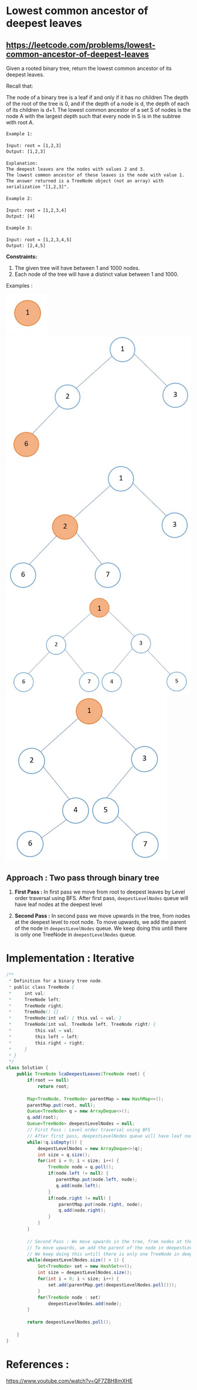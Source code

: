# Lowest common ancestor of deepest leaves
## https://leetcode.com/problems/lowest-common-ancestor-of-deepest-leaves

Given a rooted binary tree, return the lowest common ancestor of its deepest leaves.

Recall that:

The node of a binary tree is a leaf if and only if it has no children
The depth of the root of the tree is 0, and if the depth of a node is d, the depth of each of its children is d+1.
The lowest common ancestor of a set S of nodes is the node A with the largest depth such that every node in S is in the subtree with root A.
 
```
Example 1:

Input: root = [1,2,3]
Output: [1,2,3]

Explanation: 
The deepest leaves are the nodes with values 2 and 3.
The lowest common ancestor of these leaves is the node with value 1.
The answer returned is a TreeNode object (not an array) with serialization "[1,2,3]".

Example 2:

Input: root = [1,2,3,4]
Output: [4]

Example 3:

Input: root = [1,2,3,4,5]
Output: [2,4,5]
``` 

**Constraints:**

1. The given tree will have between 1 and 1000 nodes.
2. Each node of the tree will have a distinct value between 1 and 1000.

Examples :

![LCA of deepest leaves](tree-1.JPG?raw=true "LCA of deepest leaves")
![LCA of deepest leaves](tree-2.JPG?raw=true "LCA of deepest leaves")
![LCA of deepest leaves](tree-3.JPG?raw=true "LCA of deepest leaves")
![LCA of deepest leaves](tree-4.JPG?raw=true "LCA of deepest leaves")
![LCA of deepest leaves](tree-5.JPG?raw=true "LCA of deepest leaves")

## Approach : Two pass through binary tree
1. **First Pass :** In first pass we move from root to deepest leaves by Level order traversal using BFS. After first pass, `deepestLevelNodes` queue will have leaf nodes at the deepest level

2. **Second Pass :** In second pass we move upwards in the tree, from nodes at the deepest level to root node. To move upwards, we add the parent of the node in `deepestLevelNodes` queue. We keep doing this untill there is only one TreeNode in `deepestLevelNodes` queue.

# Implementation : Iterative
```java
/**
 * Definition for a binary tree node.
 * public class TreeNode {
 *     int val;
 *     TreeNode left;
 *     TreeNode right;
 *     TreeNode() {}
 *     TreeNode(int val) { this.val = val; }
 *     TreeNode(int val, TreeNode left, TreeNode right) {
 *         this.val = val;
 *         this.left = left;
 *         this.right = right;
 *     }
 * }
 */
class Solution {
    public TreeNode lcaDeepestLeaves(TreeNode root) {
        if(root == null)
            return root;
        
        Map<TreeNode, TreeNode> parentMap = new HashMap<>();
        parentMap.put(root, null);
        Queue<TreeNode> q = new ArrayDeque<>();
        q.add(root);
        Queue<TreeNode> deepestLevelNodes = null;
        // First Pass : Level order traversal using BFS
        // After first pass, deepestLevelNodes queue will have leaf nodes at the deepest level
        while(!q.isEmpty()) {
            deepestLevelNodes = new ArrayDeque<>(q); 
            int size = q.size();
            for(int i = 0; i < size; i++) {
                TreeNode node = q.poll();
                if(node.left != null) {
                   parentMap.put(node.left, node); 
                   q.add(node.left);   
                }
                if(node.right != null) {
                    parentMap.put(node.right, node);
                    q.add(node.right);
                }
            }
        }
        
        // Second Pass : We move upwards in the tree, from nodes at the deepest level to root node.
        // To move upwards, we add the parent of the node in deepestLevelNodes queue.
        // We keep doing this untill there is only one TreeNode in deepestLevelNodes queue.
        while(deepestLevelNodes.size() > 1) {
            Set<TreeNode> set = new HashSet<>();
            int size = deepestLevelNodes.size();
            for(int i = 0; i < size; i++) {
                set.add(parentMap.get(deepestLevelNodes.poll()));
            }
            for(TreeNode node : set) 
                deepestLevelNodes.add(node);
        }
        
        return deepestLevelNodes.poll();
        
    }
}
```

# References :
https://www.youtube.com/watch?v=QF7ZBH8mXHE
